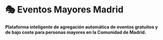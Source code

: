 # 🎭 Eventos Mayores Madrid

**Plataforma inteligente de agregación automática de eventos gratuitos y de bajo coste para personas mayores en la Comunidad de Madrid.**

